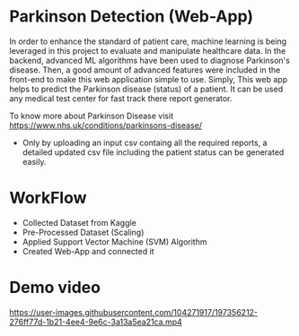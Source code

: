 # Parkinson Detection (Web-App)

In order to enhance the standard of patient care, machine learning is being leveraged in this project to evaluate and manipulate healthcare data. In the backend, advanced ML algorithms have been used to diagnose Parkinson's disease. Then, a good amount of advanced features were included in the front-end to make this web application simple to use. Simply, This web app helps to predict the Parkinson disease (status) of a patient. It can be used any medical test center for fast track there report generator. 

To know more about Parkinson Disease visit https://www.nhs.uk/conditions/parkinsons-disease/ 


* Only by uploading an input csv containg all the required reports, a detailed updated csv file including the patient status can be generated easily.

# WorkFlow

* Collected Dataset from Kaggle 
* Pre-Processed Dataset (Scaling)
* Applied Support Vector Machine (SVM) Algorithm 
* Created Web-App and connected it


# Demo video 

https://user-images.githubusercontent.com/104271917/197356212-276ff77d-1b21-4ee4-9e6c-3a13a5ea21ca.mp4

